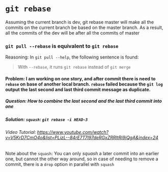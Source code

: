 # `git rebase`

Assuming the current branch is dev, git rebase master will make all the commits on the current branch be based on the master branch. As a result, all the commits of the dev will be after all the commits of master

### `git pull --rebase` is equivalent to `git rebase`

Reasoning: In `git pull --help`, the following sentence is found:

> With `--rebase`, it runs `git rebase` instead of `git merge`

#### Problem: I am working on one story, and after commit there is need to `rebase` on base of another local branch. `rebase` failed because the `git log` output the last second and last third commit message as duplicate.

##### Question: How to combine the last second and the last third commit into one

##### Solution: `squash`: `git rebase -i HEAD~3`

###### Video Tutorial: https://www.youtube.com/watch?v=V5KrD7CmO4o&list=PLizL--84rE7T7l97deRGxZRRltRi9iQgA&index=24

Note about the `squash`: You can only *squash* a later commit into an earlier one, but cannot the other way around, so in case of needing to remove a commit, there is a `drop` option in parallel with `squash`

